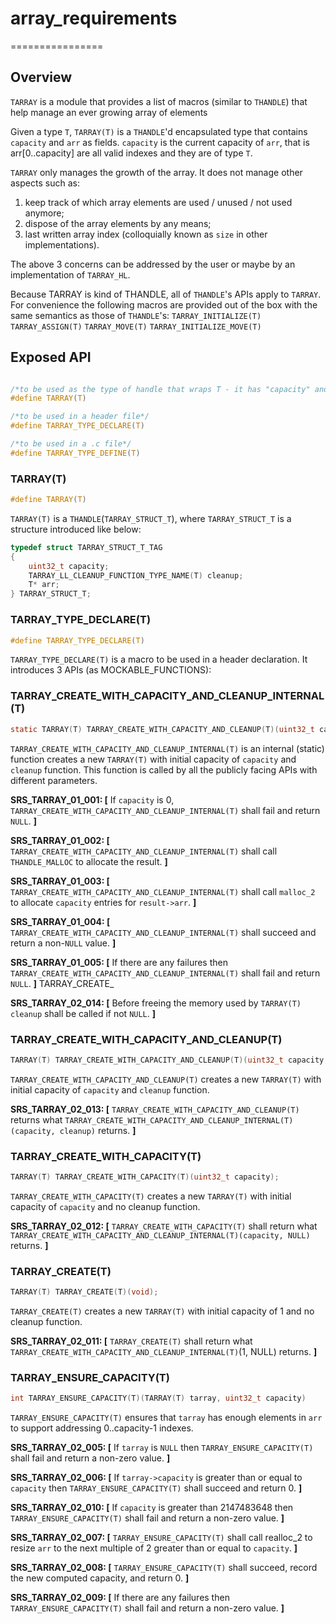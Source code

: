# array_requirements
================

## Overview

`TARRAY` is a module that provides a list of macros (similar to `THANDLE`) that help manage an ever growing array of elements

Given a type `T`, `TARRAY(T)` is a `THANDLE`'d encapsulated type that contains `capacity` and `arr` as fields. `capacity` is the current capacity of `arr`, that is arr[0..capacity] are all valid indexes and they are of type `T`.

`TARRAY` only manages the growth of the array. It does not manage other aspects such as: 
1) keep track of which array elements are used / unused / not used anymore;
2) dispose of the array elements by any means;
3) last written array index (colloquially known as `size` in other implementations).

The above 3 concerns can be addressed by the user or maybe by an implementation of `TARRAY_HL`.

Because TARRAY is kind of THANDLE, all of `THANDLE`'s APIs apply to `TARRAY`. For convenience the following macros are provided out of the box with the same semantics as those of `THANDLE`'s:
`TARRAY_INITIALIZE(T)`
`TARRAY_ASSIGN(T)`
`TARRAY_MOVE(T)`
`TARRAY_INITIALIZE_MOVE(T)`

## Exposed API

```c

/*to be used as the type of handle that wraps T - it has "capacity" and "arr"*/
#define TARRAY(T)

/*to be used in a header file*/
#define TARRAY_TYPE_DECLARE(T)

/*to be used in a .c file*/
#define TARRAY_TYPE_DEFINE(T)

```

### TARRAY(T)

```c
#define TARRAY(T) 
```
`TARRAY(T)` is a `THANDLE`(`TARRAY_STRUCT_T`), where `TARRAY_STRUCT_T` is a structure introduced like below:
```c
typedef struct TARRAY_STRUCT_T_TAG
{
    uint32_t capacity;
    TARRAY_LL_CLEANUP_FUNCTION_TYPE_NAME(T) cleanup;
    T* arr;
} TARRAY_STRUCT_T;
```

### TARRAY_TYPE_DECLARE(T)
```c
#define TARRAY_TYPE_DECLARE(T)
```

`TARRAY_TYPE_DECLARE(T)` is a macro to be used in a header declaration. It introduces 3 APIs (as MOCKABLE_FUNCTIONS):

### TARRAY_CREATE_WITH_CAPACITY_AND_CLEANUP_INTERNAL(T)
```c
static TARRAY(T) TARRAY_CREATE_WITH_CAPACITY_AND_CLEANUP(T)(uint32_t capacity, TARRAY_LL_CREATE_WITH_CAPACITY_AND_CLEANUP_DECLARE(T) cleanup);
```

`TARRAY_CREATE_WITH_CAPACITY_AND_CLEANUP_INTERNAL(T)` is an internal (static) function creates a new `TARRAY(T)` with initial capacity of `capacity` and `cleanup` function. This function is called by all the publicly facing APIs with different parameters.

**SRS_TARRAY_01_001: [** If `capacity` is 0, `TARRAY_CREATE_WITH_CAPACITY_AND_CLEANUP_INTERNAL(T)` shall fail and return `NULL`. **]**

**SRS_TARRAY_01_002: [** `TARRAY_CREATE_WITH_CAPACITY_AND_CLEANUP_INTERNAL(T)` shall call `THANDLE_MALLOC` to allocate the result. **]**

**SRS_TARRAY_01_003: [** `TARRAY_CREATE_WITH_CAPACITY_AND_CLEANUP_INTERNAL(T)` shall call `malloc_2` to allocate `capacity` entries for `result->arr`. **]**

**SRS_TARRAY_01_004: [** `TARRAY_CREATE_WITH_CAPACITY_AND_CLEANUP_INTERNAL(T)` shall succeed and return a non-`NULL` value. **]**

**SRS_TARRAY_01_005: [** If there are any failures then `TARRAY_CREATE_WITH_CAPACITY_AND_CLEANUP_INTERNAL(T)` shall fail and return `NULL`. **]**
TARRAY_CREATE_

**SRS_TARRAY_02_014: [** Before freeing the memory used by `TARRAY(T)` `cleanup` shall be called if not `NULL`. **]**

### TARRAY_CREATE_WITH_CAPACITY_AND_CLEANUP(T)
```c
TARRAY(T) TARRAY_CREATE_WITH_CAPACITY_AND_CLEANUP(T)(uint32_t capacity, TARRAY_LL_CREATE_WITH_CAPACITY_AND_CLEANUP_DECLARE(T) cleanup);
```

`TARRAY_CREATE_WITH_CAPACITY_AND_CLEANUP(T)` creates a new `TARRAY(T)` with initial capacity of `capacity` and `cleanup` function.

**SRS_TARRAY_02_013: [** `TARRAY_CREATE_WITH_CAPACITY_AND_CLEANUP(T)` returns what `TARRAY_CREATE_WITH_CAPACITY_AND_CLEANUP_INTERNAL(T)(capacity, cleanup)` returns. **]**

### TARRAY_CREATE_WITH_CAPACITY(T)
```c
TARRAY(T) TARRAY_CREATE_WITH_CAPACITY(T)(uint32_t capacity);
```

`TARRAY_CREATE_WITH_CAPACITY(T)` creates a new `TARRAY(T)` with initial capacity of `capacity` and no cleanup function.

**SRS_TARRAY_02_012: [** `TARRAY_CREATE_WITH_CAPACITY(T)` shall return what `TARRAY_CREATE_WITH_CAPACITY_AND_CLEANUP_INTERNAL(T)(capacity, NULL)` returns. **]**

### TARRAY_CREATE(T)
```c
TARRAY(T) TARRAY_CREATE(T)(void);
```

`TARRAY_CREATE(T)` creates a new `TARRAY(T)` with initial capacity of 1 and no cleanup function.

**SRS_TARRAY_02_011: [** `TARRAY_CREATE(T)` shall return what `TARRAY_CREATE_WITH_CAPACITY_AND_CLEANUP_INTERNAL(T)`(1, NULL) returns. **]**



### TARRAY_ENSURE_CAPACITY(T)
```c
int TARRAY_ENSURE_CAPACITY(T)(TARRAY(T) tarray, uint32_t capacity)
```

`TARRAY_ENSURE_CAPACITY(T)` ensures that `tarray` has enough elements in `arr` to support addressing 0..capacity-1 indexes.

**SRS_TARRAY_02_005: [** If `tarray` is `NULL` then `TARRAY_ENSURE_CAPACITY(T)` shall fail and return a non-zero value. **]**

**SRS_TARRAY_02_006: [** If `tarray->capacity` is greater than or equal to `capacity` then `TARRAY_ENSURE_CAPACITY(T)` shall succeed and return 0. **]**

**SRS_TARRAY_02_010: [** If `capacity` is greater than 2147483648 then `TARRAY_ENSURE_CAPACITY(T)` shall fail and return a non-zero value. **]**

**SRS_TARRAY_02_007: [** `TARRAY_ENSURE_CAPACITY(T)` shall call realloc_2 to resize `arr` to the next multiple of 2 greater than or equal to `capacity`. **]**

**SRS_TARRAY_02_008: [** `TARRAY_ENSURE_CAPACITY(T)` shall succeed, record the new computed capacity, and return 0. **]**

**SRS_TARRAY_02_009: [** If there are any failures then `TARRAY_ENSURE_CAPACITY(T)` shall fail and return a non-zero value. **]**
